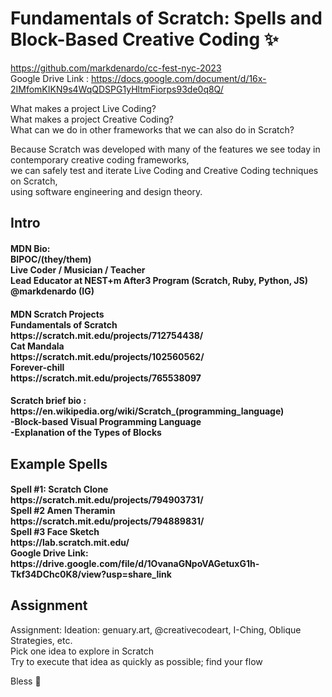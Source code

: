 <h1> Fundamentals of Scratch: Spells and Block-Based Creative Coding ✨</h1>

https://github.com/markdenardo/cc-fest-nyc-2023<br>
Google Drive Link : https://docs.google.com/document/d/16x-2IMfomKIKN9s4WqQDSPG1yHltmFiorps93de0q8Q/

What makes a project Live Coding?<br>
What makes a project Creative Coding?<br>
What can we do in other frameworks that we can also do in Scratch?<br>

Because Scratch was developed with many of the features we see today in contemporary creative coding frameworks,<br>
we can safely test and iterate Live Coding and Creative Coding techniques on Scratch,<br>
using software engineering and design theory.<br>

<h2>Intro</h2>
<h4>MDN Bio:<br>
BIPOC/(they/them)<br>
Live Coder / Musician / Teacher<br>
Lead Educator at NEST+m After3 Program (Scratch, Ruby, Python, JS)<br>
@markdenardo (IG)<br></h4>

<h4>MDN Scratch Projects<br>
Fundamentals of Scratch<br>
https://scratch.mit.edu/projects/712754438/<br>
Cat Mandala<br>
https://scratch.mit.edu/projects/102560562/<br>
Forever-chill<br>
https://scratch.mit.edu/projects/765538097<br></h4>

<h4>Scratch brief bio :<br>
https://en.wikipedia.org/wiki/Scratch_(programming_language)<br>
-Block-based Visual Programming Language<br>
-Explanation of the Types of Blocks</h4>


<h2>Example Spells</h2>
<h4>
Spell #1: Scratch Clone<br>
https://scratch.mit.edu/projects/794903731/<br>
Spell #2 Amen Theramin<br>
https://scratch.mit.edu/projects/794889831/<br>
Spell #3 Face Sketch<br>
https://lab.scratch.mit.edu/<br>
Google Drive Link:  https://drive.google.com/file/d/1OvanaGNpoVAGetuxG1h-Tkf34DChc0K8/view?usp=share_link</h4>

<h2>Assignment</h2>

Assignment:
Ideation: genuary.art, @creativecodeart, I-Ching, Oblique Strategies, etc.<br>
Pick one idea to explore in Scratch<br>
Try to execute that idea as quickly as possible; find your flow<br>

Bless 🌱
